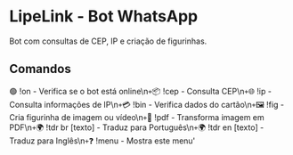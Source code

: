 # LipeLink - Bot WhatsApp

Bot com consultas de CEP, IP e criação de figurinhas.

## Comandos
🟢 !on - Verifica se o bot está online\n` +
  `📦 !cep - Consulta CEP\n` +
  `🌐 !ip - Consulta informações de IP\n` +
  `💳 !bin - Verifica dados do cartão\n` +
  `🖼️ !fig - Cria figurinha de imagem ou vídeo\n` +
  `📝 !pdf - Transforma imagem em PDF\n` +
  `🌍 !tdr br [texto] - Traduz para Português\n` +
  `🌍 !tdr en [texto] - Traduz para Inglês\n` +
  `❓ !menu - Mostra este menu'

